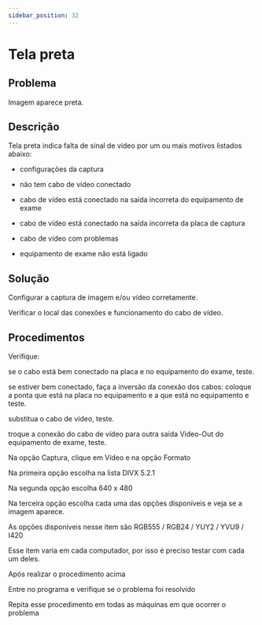 ```yaml
---
sidebar_position: 32
---
```


# Tela preta
## Problema

Imagem aparece preta.

## Descrição

Tela preta indica falta de sinal de vídeo por um ou mais motivos listados abaixo:

- configurações da captura

- não tem cabo de vídeo conectado

- cabo de vídeo está conectado na saída incorreta do equipamento de exame

- cabo de vídeo está conectado na saída incorreta da placa de captura

- cabo de vídeo com problemas

- equipamento de exame não está ligado

## Solução

Configurar a captura de imagem e/ou vídeo corretamente.

Verificar o local das conexões e funcionamento do cabo de vídeo.

## Procedimentos

Verifique:

se o cabo está bem conectado na placa e no equipamento do exame, teste.

se estiver bem conectado, faça a inversão da conexão dos cabos: coloque a ponta que está na placa no equipamento e a que está no equipamento e teste.

substitua o cabo de vídeo, teste.

troque a conexão do cabo de vídeo para outra saída Video-Out do equipamento de exame, teste.

Na opção Captura, clique em Vídeo e na opção Formato

Na primeira opção escolha na lista DIVX 5.2.1

Na segunda opção escolha 640 x 480

Na terceira opção escolha cada uma das opções disponíveis e veja se a imagem aparece.

As opções disponíveis nesse item são RGB555 / RGB24 / YUY2 / YVU9 / I420

Esse item varia em cada computador, por isso é preciso testar com cada um deles.

Após realizar o procedimento acima

Entre no programa e verifique se o problema foi resolvido

Repita esse procedimento em todas as máquinas em que ocorrer o problema